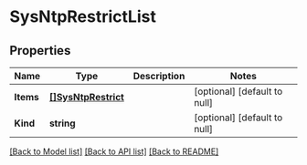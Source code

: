 # SysNtpRestrictList

## Properties
Name | Type | Description | Notes
------------ | ------------- | ------------- | -------------
**Items** | [**[]SysNtpRestrict**](sys_ntp_restrict.md) |  | [optional] [default to null]
**Kind** | **string** |  | [optional] [default to null]

[[Back to Model list]](../README.md#documentation-for-models) [[Back to API list]](../README.md#documentation-for-api-endpoints) [[Back to README]](../README.md)


